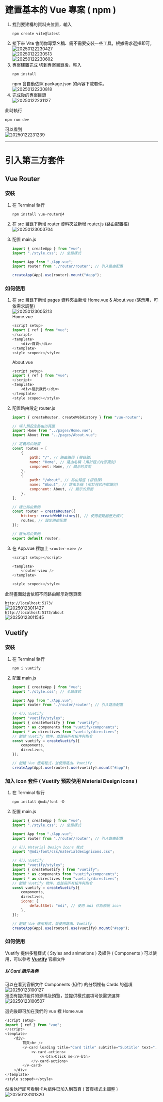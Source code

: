 # 建置基本的 Vue 專案 ( npm )

1. 找到要建構的資料夾位置，輸入
    ```shell
    npm create vite@latest
    ```
2. 接下來 Vite 會問你專案名稱、需不需要安裝一些工具，根據需求選擇即可。<br />
   ![20250122230427](https://raw.githubusercontent.com/theoch3n/PicGo/main/images/20250122230427.png) <br />
   ![20250122230513](https://raw.githubusercontent.com/theoch3n/PicGo/main/images/20250122230513.png) <br />
   ![20250122230602](https://raw.githubusercontent.com/theoch3n/PicGo/main/images/20250122230602.png) <br />
3. 專案建置完成
   切到專案目錄後，輸入
    ```shell
    npm install
    ```
    npm 會自動依照 package.json 的內容下載套件。<br />
    ![20250122230818](https://raw.githubusercontent.com/theoch3n/PicGo/main/images/20250122230818.png) <br />
4. 完成後的專案目錄<br />
   ![20250122231127](https://raw.githubusercontent.com/theoch3n/PicGo/main/images/20250122231127.png) <br />

此時執行

```shell
npm run dev
```

可以看到<br />
![20250122231239](https://raw.githubusercontent.com/theoch3n/PicGo/main/images/20250122231239.png) <br />

---

# 引入第三方套件

## Vue Router

### 安裝

1. 在 Terminal 執行

    ```shell
    npm install vue-router@4
    ```

2. 在 src 目錄下新增 router 資料夾並新增 router.js (路由配置檔)<br />
   ![20250123003704](https://raw.githubusercontent.com/theoch3n/PicGo/main/images/20250123003704.png) <br />

3. 配置 main.js

    ```js
    import { createApp } from "vue";
    import "./style.css"; // 全局樣式

    import App from "./App.vue";
    import router from "./router/router"; // 引入路由配置

    createApp(App).use(router).mount("#app");
    ```

### 如何使用

1.  在 src 目錄下新增 pages 資料夾並新增 Home.vue & About.vue (演示用，可依需求調整)<br />
    ![20250123005213](https://raw.githubusercontent.com/theoch3n/PicGo/main/images/20250123005213.png) <br />
    Home.vue

    ```js
    <script setup>
    import { ref } from "vue";
    </script>
    <template>
        <div>首頁</div>
    </template>
    <style scoped></style>
    ```

    About.vue

    ```js
    <script setup>
    import { ref } from "vue";
    </script>
    <template>
        <div>關於我們</div>
    </template>
    <style scoped></style>
    ```

2.  配置路由設定
    router.js

    ```js
    import { createRouter, createWebHistory } from "vue-router";

    // 導入預設定路由的頁面
    import Home from "../pages/Home.vue";
    import About from "../pages/About.vue";

    // 定義路由配置
    const routes = [
        {
            path: "/", // 路由路徑 (根目錄)
            name: "Home", // 路由名稱 (用於程式內部識別)
            component: Home, // 顯示的頁面
        },
        {
            path: "/about", // 路由路徑 (根目錄)
            name: "About", // 路由名稱 (用於程式內部識別)
            component: About, // 顯示的頁面
        },
    ];

    // 建立路由實例
    const router = createRouter({
        history: createWebHistory(), // 使用瀏覽器歷史模式
        routes, // 設定路由配置
    });

    // 匯出路由實例
    export default router;
    ```

3.  在 App.vue 裡加上 `<router-view />`

    ```js
    <script setup></script>

    <template>
        <router-view />
    </template>

    <style scoped></style>
    ```

此時畫面就會依照不同路由顯示對應頁面

`http://localhost:5173/`<br />
![20250123011427](https://raw.githubusercontent.com/theoch3n/PicGo/main/images/20250123011427.png) <br />
`http://localhost:5173/about`<br />
![20250123011545](https://raw.githubusercontent.com/theoch3n/PicGo/main/images/20250123011545.png) <br />

## Vuetify

### 安裝

1. 在 Terminal 執行

    ```shell
    npm i vuetify
    ```

2. 配置 main.js

    ```js
    import { createApp } from "vue";
    import "./style.css"; // 全局樣式

    import App from "./App.vue";
    import router from "./router/router"; // 引入路由配置

    // 引入 Vuetify
    import "vuetify/styles";
    import { createVuetify } from "vuetify";
    import * as components from "vuetify/components";
    import * as directives from "vuetify/directives";
    // 創建 Vuetify 物件，並註冊所有組件與指令
    const vuetify = createVuetify({
        components,
        directives,
    });

    // 創建 Vue 應用程式，並使用路由、Vuetify
    createApp(App).use(router).use(vuetify).mount("#app");
    ```

### 加入 Icon 套件 ( Vuetify 預設使用 Material Design Icons )

1. 在 Terminal 執行
    ```shell
    npm install @mdi/font -D
    ```
2. 配置 main.js

    ```js
    import { createApp } from "vue";
    import "./style.css"; // 全局樣式

    import App from "./App.vue";
    import router from "./router/router"; // 引入路由配置

    // 引入 Material Design Icons 樣式
    import "@mdi/font/css/materialdesignicons.css";

    // 引入 Vuetify
    import "vuetify/styles";
    import { createVuetify } from "vuetify";
    import * as components from "vuetify/components";
    import * as directives from "vuetify/directives";
    // 創建 Vuetify 物件，並註冊所有組件與指令
    const vuetify = createVuetify({
        components,
        directives,
        icons: {
            defaultSet: "mdi", // 使用 mdi 作為預設 icon
        },
    });

    // 創建 Vue 應用程式，並使用路由、Vuetify
    createApp(App).use(router).use(vuetify).mount("#app");
    ```

### 如何使用

Vuetify 提供多種樣式 ( Styles and animations ) 及組件 ( Components ) 可以使用，可以參考 **[Vuetify](https://vuetifyjs.com/en/)** 官網文件

##### 以 Card 組件為例

可以在看到官網文件 Components (組件) 的分類裡有 Cards 的選項<br />
![20250123100127](https://raw.githubusercontent.com/theoch3n/PicGo/main/images/20250123100127.png) <br />
裡面有提供組件的源碼及預覽，並提供樣式選項可依需求選擇<br />
![20250123100507](https://raw.githubusercontent.com/theoch3n/PicGo/main/images/20250123100507.png) <br />

選完後即可加在我們的 vue 裡
Home.vue

```js
<script setup>
import { ref } from "vue";
</script>
<template>
    <div>
        首頁<br />
        <v-card loading title="Card title" subtitle="Subtitle" text="...">
            <v-card-actions>
                <v-btn>Click me</v-btn>
            </v-card-actions>
        </v-card>
    </div>
</template>
<style scoped></style>
```

然後執行即可看到卡片組件已加入到首頁 ( 首頁樣式未調整 )<br />
![20250123101320](https://raw.githubusercontent.com/theoch3n/PicGo/main/images/20250123101320.png) <br />
